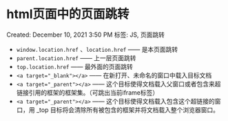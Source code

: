 # html页面中的页面跳转

Created: December 10, 2021 3:50 PM
标签: JS, 页面跳转

- `window.location.href` 、`location.href`  —— 是本页面跳转
- `parent.location.href`  —— 上一层页面跳转
- `top.location.href`  —— 最外面的页面跳转
- `<a target="_blank"></a>`  —— 在新打开、未命名的窗口中载入目标文档
- `<a target="_parent"></a>`  —— 这个目标使得文档载入父窗口或者包含来超链接引用的框架的框架集。（可跳出当前iframe标签）
- `<a target="_parent"></a>`  —— 这个目标使得文档载入包含这个超链接的窗口，用 _top 目标将会清除所有被包含的框架并将文档载入整个浏览器窗口。